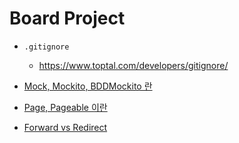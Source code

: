 # Board Project
* `.gitignore`
  * https://www.toptal.com/developers/gitignore/

* [Mock, Mockito, BDDMockito 란](docs/Mock.md)
* [Page, Pageable 이란](docs/page.md)
* [Forward vs Redirect](docs/forwardVSredirect.md)